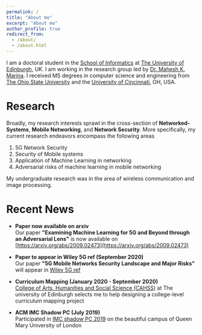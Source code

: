 ```yaml
---
permalink: /
title: "About me"
excerpt: "About me"
author_profile: true
redirect_from: 
  - /about/
  - /about.html
---
```

I am a doctoral student in the [School of Informatics](https://www.ed.ac.uk/informatics) at [The University of Edinburgh](https://www.ed.ac.uk/), UK. I am working in the research group led by [Dr. Mahesh K. Marina](http://homepages.inf.ed.ac.uk/mmarina/). I received MS degrees in computer science and engineering from [The Ohio State University](https://www.osu.edu/) and the [University of Cincinnati](https://www.uc.edu/), OH, USA.


Research
======
Broadly, my research interests sprawl in the cross-section of **Networked-Systems**, **Mobile Networking**, and **Network Security**. More specifically, my current research endeavors encompass the following areas

1. 5G Network Security
2. Security of Mobile systems 
3. Application of Machine Learning in networking 
4. Adversarial risks of machine learning in mobile networking

 My undergraduate research was in the area of wireless communication and image processing.
 

Recent News 
======
* **Paper now available on arxiv**  
Our paper **"Examining Machine Learning for 5G and Beyond through an Adversarial Lens"** is now available on [https://arxiv.org/abs/2009.02473](https://arxiv.org/abs/2009.02473)

* **Paper to appear in Wiley 5G ref (September 2020)**  
Our paper **"5G Mobile Networks Security Landscape and Major Risks"** will appear in [Wiley 5G ref](https://onlinelibrary.wiley.com/doi/book/10.1002/9781119471509) 

* **Curriculum Mapping (January 2020 - September 2020)**  
[College of Arts, Humanities and Social Science (CAHSS)](https://www.ed.ac.uk/arts-humanities-soc-sci) at The university of Edinburgh selects me to help designing a college-level curriculum mapping project

* **ACM IMC Shadow PC (July 2019)**  
Participated in [IMC shadow PC 2019](https://conferences.sigcomm.org/imc/2019/shadow/) on the beautiful campus of Queen Mary University of London 


<script type="text/javascript" id="clustrmaps" src="//clustrmaps.com/map_v2.js?d=NUNekkzi47eSbuq8LdOuGpf0k2cz0VpvYgiLHWl_gj8&cl=ffffff&w=a"></script>
